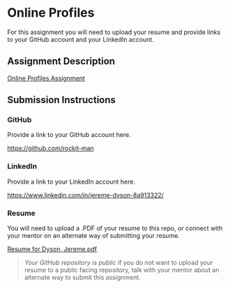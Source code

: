 # Online Profiles
For this assignment you will need to upload your resume and provide links to your GitHub account and your LinkedIn account.

## Assignment Description
[Online Profiles Assignment](https://education.launchcode.org/liftoff/modules/assignments/online-profiles)

## Submission Instructions
 
### GitHub
Provide a link to your GitHub account here.

https://github.com/rockit-man
 
### LinkedIn
Provide a link to your LinkedIn account here.

https://www.linkedin.com/in/jereme-dyson-8a913322/

### Resume
You will need to upload a .PDF of your resume to this repo, or connect with your mentor on an alternate way of submitting your resume.

[Resume for Dyson, Jereme.pdf](https://github.com/rockit-man/liftoff-assignments/files/7041681/Resume.for.Dyson.Jereme.pdf)

> *Your GitHub repository is public* if you do not want to upload your resume to a public facing repository, talk with your mentor about an alternate way to submit this assignment.
